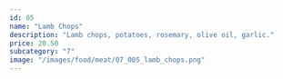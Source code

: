```yaml
---
id: 05
name: "Lamb Chops"
description: "Lamb chops, potatoes, rosemary, olive oil, garlic."
price: 20.50
subcategory: "7"
image: "/images/food/meat/07_005_lamb_chops.png"
---
```


